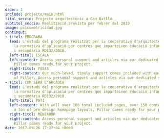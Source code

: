 ```yaml
---
order: 1
include: projecte/main.html
titol_seccio: Projecte arquitectònic a Can Batlló
subtitol_seccio: Realització prevista per febrer del 2019
image: psicomotricidad.jpg
contingut:
- titol: PROGRAMA
  lead: L'estudi del programa realitzat per la cooperativa d'arquitectes LaCol segueix
    la normativa d'aplicació per centres que imparteixen educació infantil, primària
    i secundària RD132/2010.
  left-titol: ESCALA
  left-content: Access personal support and articles via our dedicated support forum,
    Pillar comes ready for your project.
  right-titol: FASES
  right-content: Our much-loved, timely support comes included with each purchase
    of Pillar. Access personal support and articles via our dedicated support forum.
- titol: COM SERÀ L'ARCÀDIA
  lead: L'estudi del programa realitzat per la cooperativa d'arquitectes LaCol segueix
    la normativa d'aplicació per centres que imparteixen educació infantil, primària
    i secundària RD132/2010.
  left-titol: PATI
  left-content: With well over 100 total included pages, over 150 content blocks and
    a ton of pre-design homepage layouts, Pillar comes ready for your project.
  right-titol: MENJADOR
  right-content: Access personal support and articles via our dedicated support forum,
    Pillar comes ready for your project.
date: 2017-09-26 17:27:04 +0000
---
```

